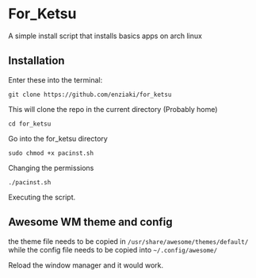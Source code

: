 # For_Ketsu

A simple install script that installs basics apps on arch linux

## Installation

Enter these into the terminal:

`git clone https://github.com/enziaki/for_ketsu`

This will clone the repo in the current directory (Probably home)

`cd for_ketsu`

Go into the for_ketsu directory

`sudo chmod +x pacinst.sh`

Changing the permissions

`./pacinst.sh`

Executing the script.


## Awesome WM theme and config

the theme file needs to be copied in `/usr/share/awesome/themes/default/` while the config file needs to be copied into `~/.config/awesome/`

Reload the window manager and it would work.
